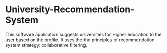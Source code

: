 # University-Recommendation-System
This software application suggests universities for Higher education to the user based on the profile. It uses the the principles of recommendation system strategy: collaborative filtering.
